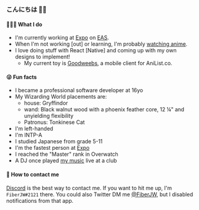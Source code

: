 ### こんにちは ✌🏾

#### 👨🏾‍💻 What I do

- I'm currently working at [Expo](https://expo.io) on [EAS](https://expo.io/eas).
- When I'm not working [out] or learning, I'm probably [watching anime](https://anilist.co/user/fiberjw/).
- I love doing stuff with React [Native] and coming up with my own designs to implement!
  - My current toy is [Goodweebs](https://github.com/fiberjw/goodweebs), a mobile client for AniList.co.

#### 😜 Fun facts

- I became a professional software developer at 16yo
- My Wizarding World placements are:
  - house: Gryffindor
  - wand: Black walnut wood with a phoenix feather core, 12 ¼" and unyielding flexibility
  - Patronus: Tonkinese Cat
- I'm left-handed
- I'm INTP-A
- I studied Japanese from grade 5-11
- I'm the fastest person at [Expo](https://twitter.com/expo)
- I reached the "Master" rank in Overwatch
- A DJ once played [my music](https://soundcloud.com/phuturecollective/datwheat-pebbles) live at a club


#### 📱 How to contact me

[Discord](https://discord.com) is the best way to contact me. If you want to hit me up, I'm `FiberJW#2121` there. You could also Twitter DM me [@FiberJW](https://twitter.com/FiberJW), but I disabled notifications from that app.
